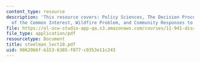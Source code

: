 ```yaml
---
content_type: resource
description: 'This resource covers: Policy Sciences, The Decision Process, Concept
  of the Common Interest, Wildfire Problem, and Community Responses to Wildfire Risk.'
file: https://ol-ocw-studio-app-qa.s3.amazonaws.com/courses/11-941-disaster-vulnerability-and-resilience-spring-2005/9062066fb1536385f077c0353e11c243_steelman_lect10.pdf
file_type: application/pdf
resourcetype: Document
title: steelman_lect10.pdf
uid: 9062066f-b153-6385-f077-c0353e11c243
---
```

